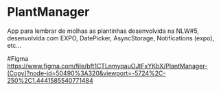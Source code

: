 # PlantManager
App para lembrar de molhas as plantinhas desenvolvida na NLW#5, desenvolvida com EXPO, DatePicker, AsyncStorage, Notifications (expo), etc...

#Figma
https://www.figma.com/file/bft1CTLnmyqauOJtFxYKbX/PlantManager-(Copy)?node-id=50490%3A320&viewport=-5724%2C-250%2C1.4441585540771484

